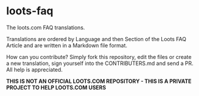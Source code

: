 # loots-faq
The loots.com FAQ translations.

Translations are ordered by Language and then Section of the Loots FAQ Article and are written in a Markdown file format.

How can you contribute?
Simply fork this repository, edit the files or create a new translation, sign yourself into the CONTRIBUTERS.md and send a PR.
All help is appreciated.

**THIS IS NOT AN OFFICIAL LOOTS.COM REPOSITORY - THIS IS A PRIVATE PROJECT TO HELP LOOTS.COM USERS**
